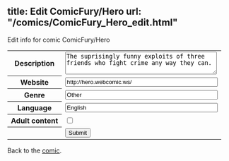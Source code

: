title: Edit ComicFury/Hero
url: "/comics/ComicFury_Hero_edit.html"
---
Edit info for comic ComicFury/Hero

<form name="comic" action="http://gaepostmail.appspot.com/comic/" method="post">
<table class="comicinfo">
<tr>
<th>Description</th><td><textarea name="description" cols="40" rows="3">The suprisingly funny exploits of three friends who fight crime any way they can.</textarea></td>
</tr>
<tr>
<th>Website</th><td><input type="text" name="url" value="http://hero.webcomic.ws/" size="40"/></td>
</tr>
<tr>
<th>Genre</th><td><input type="text" name="genre" value="Other" size="40"/></td>
</tr>
<tr>
<th>Language</th><td><input type="text" name="language" value="English" size="40"/></td>
</tr>
<tr>
<th>Adult content</th><td><input type="checkbox" name="adult" value="adult" /></td>
</tr>
<tr>
<th></th><td>
<input type="hidden" name="comic" value="ComicFury_Hero" />
<input type="submit" name="submit" value="Submit" />
</td>
</tr>
</table>
</form>

Back to the [comic](ComicFury_Hero.html).
